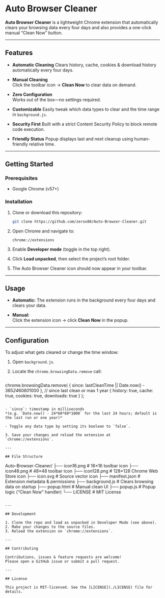 # Auto Browser Cleaner

**Auto Browser Cleaner** is a lightweight Chrome extension that automatically clears your browsing data every four days and also provides a one-click manual “Clean Now” button.

---

## Features

- **Automatic Cleaning**
  Clears history, cache, cookies & download history automatically every four days.

- **Manual Cleaning**  
  Click the toolbar icon → **Clean Now** to clear data on demand.  

- **Zero Configuration**  
  Works out of the box—no settings required.  

- **Customizable**
  Easily tweak which data types to clear and the time range in `background.js`.
- **Security First**
  Built with a strict Content Security Policy to block remote code execution.
- **Friendly Status**
  Popup displays last and next cleanup using human-friendly relative time.

---

## Getting Started

### Prerequisites

- Google Chrome (v57+)

### Installation

1. Clone or download this repository:

   ```bash
   git clone https://github.com/zerox80/Auto-Browser-Cleaner.git
   ```

2. Open Chrome and navigate to:

   ```
   chrome://extensions
   ```

3. Enable **Developer mode** (toggle in the top right).

4. Click **Load unpacked**, then select the project’s root folder.

5. The Auto Browser Cleaner icon should now appear in your toolbar.

---

## Usage

- **Automatic:**
  The extension runs in the background every four days and clears your data.

- **Manual:**  
  Click the extension icon → click **Clean Now** in the popup.

---

## Configuration

To adjust what gets cleared or change the time window:

1. Open `background.js`.

2. Locate the `chrome.browsingData.remove` call:

   ```javascript
  chrome.browsingData.remove(
    { since: lastCleanTime || Date.now() - 365*24*60*60*1000 }, // since last clean or max 1 year
     {
       history:   true,
       cache:     true,
       cookies:   true,
       downloads: true
     }
   );
   ```

- `since`: timestamp in milliseconds
  *(e.g. `Date.now() - 24*60*60*1000` for the last 24 hours; default is the last run or one year)*

- Toggle any data type by setting its boolean to `false`.

3. Save your changes and reload the extension at `chrome://extensions`.

---

## File Structure

```
Auto-Browser-Cleaner/
├── icon16.png        # 16×16 toolbar icon
├── icon48.png        # 48×48 toolbar icon
├── icon128.png       # 128×128 Chrome Web Store icon
├── icon.svg          # Source vector icon
├── manifest.json     # Extension metadata & permissions
├── background.js     # Clears browsing data on startup
├── popup.html        # Manual clean UI
├── popup.js          # Popup logic (“Clean Now” handler)
└── LICENSE           # MIT License
```

---

## Development

1. Clone the repo and load as unpacked in Developer Mode (see above).
2. Make your changes to the source files.
3. Reload the extension on `chrome://extensions`.

---

## Contributing

Contributions, issues & feature requests are welcome!  
Please open a GitHub issue or submit a pull request.

---

## License

This project is MIT-licensed. See the [LICENSE](./LICENSE) file for details.
